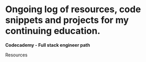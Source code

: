 # Ongoing log of resources, code snippets and projects for my continuing education.

__Codecademy - Full stack engineer path__

Resources

